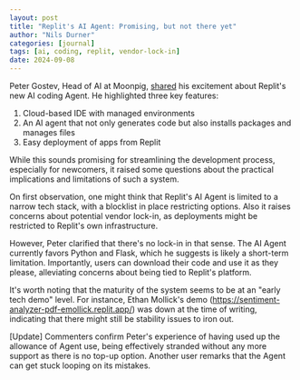 ```yaml
---
layout: post
title: "Replit's AI Agent: Promising, but not there yet"
author: "Nils Durner"
categories: [journal]
tags: [ai, coding, replit, vendor-lock-in]
date: 2024-09-08
---
```


Peter Gostev, Head of AI at Moonpig, [shared](https://www.linkedin.com/posts/peter-gostev_there-is-something-in-the-air-around-ai-coding-activity-7238632315176775680-y6PU) his excitement about Replit's new AI coding Agent. He highlighted three key features:

1. Cloud-based IDE with managed environments
2. An AI agent that not only generates code but also installs packages and manages files
3. Easy deployment of apps from Replit

While this sounds promising for streamlining the development process, especially for newcomers, it raised some questions about the practical implications and limitations of such a system.

On first observation, one might think that Replit's AI Agent is limited to a narrow tech stack, with a blocklist in place restricting options. Also it raises concerns about potential vendor lock-in, as deployments might be restricted to Replit's own infrastructure.

However, Peter clarified that there's no lock-in in that sense. The AI Agent currently favors Python and Flask, which he suggests is likely a short-term limitation. Importantly, users can download their code and use it as they please, alleviating concerns about being tied to Replit's platform.

It's worth noting that the maturity of the system seems to be at an "early tech demo" level. For instance, Ethan Mollick's demo (https://sentiment-analyzer-pdf-emollick.replit.app/) was down at the time of writing, indicating that there might still be stability issues to iron out.

[Update]
Commenters confirm Peter's experience of having used up the allowance of Agent use, being effectively stranded without any more support as there is no top-up option. Another user remarks that the Agent can get stuck looping on its mistakes.